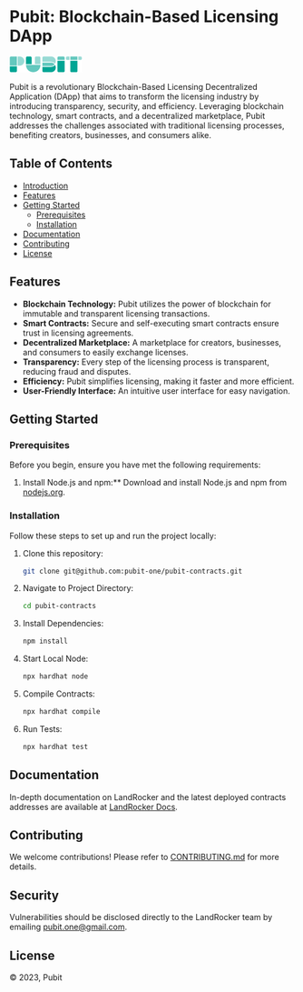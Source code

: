 # Pubit: Blockchain-Based Licensing DApp

![Pubit Logo](/assets/logo%20Pubit.png)

Pubit is a revolutionary Blockchain-Based Licensing Decentralized Application (DApp) that aims to transform the licensing industry by introducing transparency, security, and efficiency. Leveraging blockchain technology, smart contracts, and a decentralized marketplace, Pubit addresses the challenges associated with traditional licensing processes, benefiting creators, businesses, and consumers alike.

## Table of Contents

- [Introduction](#pubit-blockchain-based-licensing-dapp)
- [Features](#features)
- [Getting Started](#getting-started)
  - [Prerequisites](#prerequisites)
  - [Installation](#installation)
- [Documentation](#Documentation)
- [Contributing](#contributing)
- [License](#license)

## Features

- **Blockchain Technology:** Pubit utilizes the power of blockchain for immutable and transparent licensing transactions.
- **Smart Contracts:** Secure and self-executing smart contracts ensure trust in licensing agreements.
- **Decentralized Marketplace:** A marketplace for creators, businesses, and consumers to easily exchange licenses.
- **Transparency:** Every step of the licensing process is transparent, reducing fraud and disputes.
- **Efficiency:** Pubit simplifies licensing, making it faster and more efficient.
- **User-Friendly Interface:** An intuitive user interface for easy navigation.

## Getting Started

### Prerequisites

Before you begin, ensure you have met the following requirements:
  1. Install Node.js and npm:\*\* Download and install Node.js and npm from [nodejs.org](https://nodejs.org/).


### Installation


Follow these steps to set up and run the project locally:


1. Clone this repository:

   ```bash
   git clone git@github.com:pubit-one/pubit-contracts.git

   ```

2. Navigate to Project Directory:

   ```bash
   cd pubit-contracts

   ```

3. Install Dependencies:

   ```bash
   npm install

   ```

4. Start Local Node:

   ```bash
   npx hardhat node

   ```

5. Compile Contracts:

   ```bash
   npx hardhat compile

   ```

6. Run Tests:

   ```bash
   npx hardhat test

   ```

## Documentation

In-depth documentation on LandRocker and the latest deployed contracts addresses are available at [LandRocker Docs](https://whitepaper.landrocker.io/).

## Contributing

We welcome contributions! Please refer to [CONTRIBUTING.md](CONTRIBUTING.md) for more details.


## Security

Vulnerabilities should be disclosed directly to the LandRocker team by emailing pubit.one@gmail.com.

## License

&copy; 2023, Pubit
